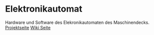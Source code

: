 # Elektronikautomat

Hardware und Software des Elekronikautomaten des Maschinendecks.
[Projektseite](https://github.com/maschinendeck/kanban/issues/2)
[Wiki Seite](https://wiki.maschinendeck.org/wiki/Zigarettenautomat)
